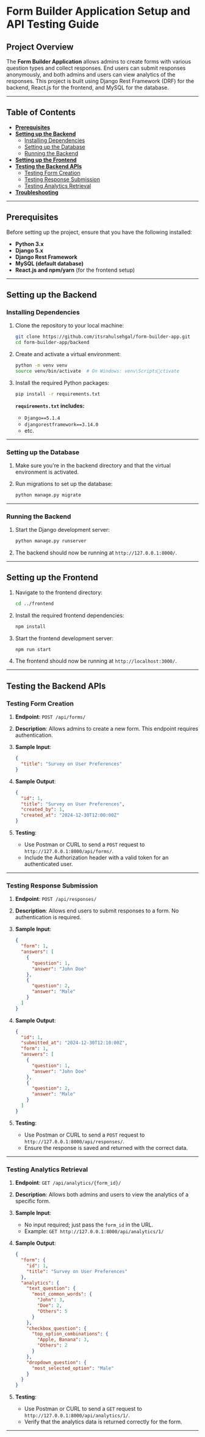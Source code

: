 
# **Form Builder Application Setup and API Testing Guide**

## **Project Overview**


The **Form Builder Application** allows admins to create forms with various question types and collect responses. End users can submit responses anonymously, and both admins and users can view analytics of the responses. This project is built using Django Rest Framework (DRF) for the backend, React.js for the frontend, and MySQL for the database.



---

## **Table of Contents**

- [**Prerequisites**](#prerequisites)
- [**Setting up the Backend**](#setting-up-the-backend)
  - [Installing Dependencies](#installing-dependencies)
  - [Setting up the Database](#setting-up-the-database)
  - [Running the Backend](#running-the-backend)
- [**Setting up the Frontend**](#setting-up-the-frontend)
- [**Testing the Backend APIs**](#testing-the-backend-apis)
  - [Testing Form Creation](#testing-form-creation)
  - [Testing Response Submission](#testing-response-submission)
  - [Testing Analytics Retrieval](#testing-analytics-retrieval)
- [**Troubleshooting**](#troubleshooting)

---

## **Prerequisites**

Before setting up the project, ensure that you have the following installed:
- **Python 3.x**
- **Django 5.x**
- **Django Rest Framework**
- **MySQL (default database)**
- **React.js and npm/yarn** (for the frontend setup)

---

## **Setting up the Backend**

### **Installing Dependencies**

1. Clone the repository to your local machine:

   ```bash
   git clone https://github.com/itsrahulsehgal/form-builder-app.git
   cd form-builder-app/backend
   ```

2. Create and activate a virtual environment:

   ```bash
   python -m venv venv
   source venv/bin/activate  # On Windows: venv\Scriptsctivate
   ```

3. Install the required Python packages:

   ```bash
   pip install -r requirements.txt
   ```

   **`requirements.txt` includes:**
   - `Django==5.1.4`
   - `djangorestframework==3.14.0`
   - etc.

---

### **Setting up the Database**

1. Make sure you're in the backend directory and that the virtual environment is activated.

2. Run migrations to set up the database:

   ```bash
   python manage.py migrate
   ```

---

### **Running the Backend**

1. Start the Django development server:

   ```bash
   python manage.py runserver
   ```

2. The backend should now be running at `http://127.0.0.1:8000/`.

---

## **Setting up the Frontend**

1. Navigate to the frontend directory:

   ```bash
   cd ../frontend
   ```

2. Install the required frontend dependencies:

   ```bash
   npm install  
   ```

3. Start the frontend development server:

   ```bash
   npm run start  
   ```

4. The frontend should now be running at `http://localhost:3000/`.

---

## **Testing the Backend APIs**

### **Testing Form Creation**

1. **Endpoint**: `POST /api/forms/`

2. **Description**: Allows admins to create a new form. This endpoint requires authentication.

3. **Sample Input**:

   ```json
   {
     "title": "Survey on User Preferences"
   }
   ```

4. **Sample Output**:

   ```json
   {
     "id": 1,
     "title": "Survey on User Preferences",
     "created_by": 1,
     "created_at": "2024-12-30T12:00:00Z"
   }
   ```

5. **Testing**:
   - Use Postman or CURL to send a `POST` request to `http://127.0.0.1:8000/api/forms/`.
   - Include the Authorization header with a valid token for an authenticated user.

---

### **Testing Response Submission**

1. **Endpoint**: `POST /api/responses/`

2. **Description**: Allows end users to submit responses to a form. No authentication is required.

3. **Sample Input**:

   ```json
   {
     "form": 1,
     "answers": [
       {
         "question": 1,
         "answer": "John Doe"
       },
       {
         "question": 2,
         "answer": "Male"
       }
     ]
   }
   ```

4. **Sample Output**:

   ```json
   {
     "id": 1,
     "submitted_at": "2024-12-30T12:10:00Z",
     "form": 1,
     "answers": [
       {
         "question": 1,
         "answer": "John Doe"
       },
       {
         "question": 2,
         "answer": "Male"
       }
     ]
   }
   ```

5. **Testing**:
   - Use Postman or CURL to send a `POST` request to `http://127.0.0.1:8000/api/responses/`.
   - Ensure the response is saved and returned with the correct data.

---

### **Testing Analytics Retrieval**

1. **Endpoint**: `GET /api/analytics/{form_id}/`

2. **Description**: Allows both admins and users to view the analytics of a specific form.

3. **Sample Input**:
   - No input required; just pass the `form_id` in the URL.
   - Example: `GET http://127.0.0.1:8000/api/analytics/1/`

4. **Sample Output**:

   ```json
   {
     "form": {
       "id": 1,
       "title": "Survey on User Preferences"
     },
     "analytics": {
       "text_question": {
         "most_common_words": {
           "John": 3,
           "Doe": 2,
           "Others": 5
         }
       },
       "checkbox_question": {
         "top_option_combinations": {
           "Apple, Banana": 3,
           "Others": 2
         }
       },
       "dropdown_question": {
         "most_selected_option": "Male"
       }
     }
   }
   ```

5. **Testing**:
   - Use Postman or CURL to send a `GET` request to `http://127.0.0.1:8000/api/analytics/1/`.
   - Verify that the analytics data is returned correctly for the form.

---


